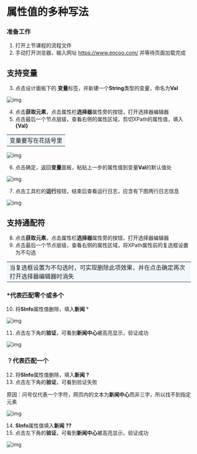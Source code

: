 # 属性值的多种写法

### 准备工作
1.  打开上节课程的流程文件
2. 手动打开浏览器，输入网址 https://www.encoo.com/ 并等待页面加载完成

## 支持变量
3. 点击设计面板下的 **变量**标签，并新建一个**String**类型的变量，命名为**Val**

![img](https://docimages.blob.core.chinacloudapi.cn/images/Amanda/Tutorial/Selector/Val.png)

4. 点击**获取元素**，点击属性栏**选择器**属性旁的按钮，打开选择器编辑器
5. 点击最后一个节点层级，查看右侧的属性区域，剪切XPath的属性值，填入 **{Val}**

<table><td bgcolor=	#F0F8FF>变量要写在花括号里</td></table>

![img](https://docimages.blob.core.chinacloudapi.cn/images/Amanda/Tutorial/Selector/Val3.png)

6. 点击确定，返回**变量**面板，粘贴上一步的属性值到变量**Val**的默认值处
&nbsp;

![img](https://docimages.blob.core.chinacloudapi.cn/images/Amanda/Tutorial/Selector/Val2.png
)

7. 点击工具栏的**运行**按钮，结束后查看运行日志，应含有下图两行日志信息

![img](https://docimages.blob.core.chinacloudapi.cn/images/Amanda/Tutorial/Selector/result2.png)

## 支持通配符
8. 点击**获取元素**，点击属性栏**选择器**属性旁的按钮，打开选择器编辑器
9. 点击最后一个节点层级，查看右侧的属性区域，将XPath属性前的复选框设置为不勾选
<table><td bgcolor=	#F0F8FF>当复选框设置为不勾选时，可实现删除此项效果，并在点击确定再次打开选择器编辑器时消失</td></table>

###  *代表匹配零个或多个

10. 将**SInfo**属性值删除，填入**新闻** *

![img](https://docimages.blob.core.chinacloudapi.cn/images/Amanda/Tutorial/Selector/Wildcard.png)

11. 点击左下角的**验证**，可看到**新闻中心**被高亮显示，验证成功

![img](https://docimages.blob.core.chinacloudapi.cn/images/Amanda/Tutorial/Selector/highlight.png)

###  ？代表匹配一个
12. 将**SInfo**属性值删除，填入**新闻** **?**
13. 点击左下角的**验证**，可看到验证失败

原因：问号仅代表一个字符，网页内的文本为**新闻中心**而非三字，所以找不到指定元素

![img](https://docimages.blob.core.chinacloudapi.cn/images/Amanda/Tutorial/Selector/validate1.png)

14. **SInfo**属性值填入**新闻** **??**
15. 点击左下角的**验证**，可看到**新闻中心**被高亮显示，验证成功

![img](https://docimages.blob.core.chinacloudapi.cn/images/Amanda/Tutorial/Selector/highlight.png)